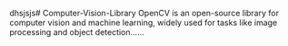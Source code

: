 dhsjsjs# Computer-Vision-Library
OpenCV is an open-source library for computer vision and machine learning, widely used for tasks like image processing and object detection......

